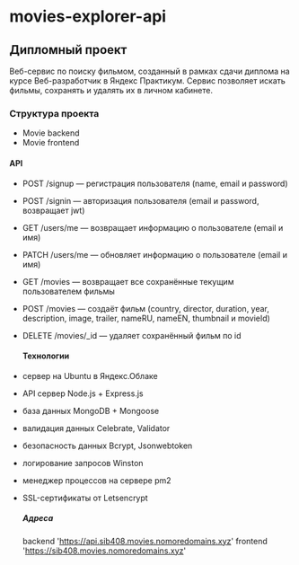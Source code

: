 # movies-explorer-api
## Дипломный проект
Веб-сервис по поиску фильмом, созданный в рамках сдачи диплома на курсе Веб-разработчик в Яндекс Практикум. Сервис позволяет искать фильмы, сохранять и удалять их в личном кабинете.

### Структура проекта
 - Movie backend
 - Movie frontend

 #### API
- POST /signup — регистрация пользователя (name, email и password)
- POST /signin — авторизация пользователя (email и password, возвращает jwt)
- GET /users/me — возвращает информацию о пользователе (email и имя)
- PATCH /users/me — обновляет информацию о пользователе (email и имя)
- GET /movies — возвращает все сохранённые текущим пользователем фильмы
- POST /movies — создаёт фильм (country, director, duration, year, description, image, trailer, nameRU, nameEN, thumbnail и movieId)
- DELETE /movies/_id — удаляет сохранённый фильм по id
  
  #### Технологии

- сервер на Ubuntu в Яндекс.Облаке
- API сервер Node.js + Express.js
- база данных MongoDB + Mongoose
- валидация данных Celebrate, Validator
- безопасность данных Bcrypt, Jsonwebtoken
- логирование запросов Winston
- менеджер процессов на сервере pm2
- SSL-сертификаты от Letsencrypt
  
  ##### Адреса
  backend 'https://api.sib408.movies.nomoredomains.xyz'
  frontend 'https://sib408.movies.nomoredomains.xyz'
